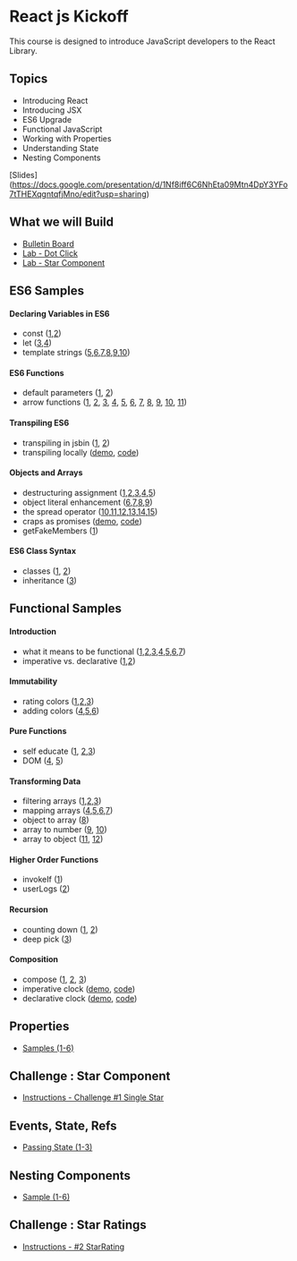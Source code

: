 React js Kickoff
================
This course is designed to introduce JavaScript developers to the React Library.

Topics
------
* Introducing React
* Introducing JSX
* ES6 Upgrade
* Functional JavaScript
* Working with Properties
* Understanding State
* Nesting Components

[Slides] (https://docs.google.com/presentation/d/1Nf8iff6C6NhEta09Mtn4DpY3YFo7tTHEXqgntqfjMno/edit?usp=sharing)

What we will Build
----------
* [Bulletin Board](http://output.jsbin.com/nusune/1/quiet)
* [Lab - Dot Click](http://output.jsbin.com/vesayev/1/quiet)
* [Lab - Star Component](http://output.jsbin.com/moyiha/3/quiet)

ES6 Samples
----------
#### Declaring Variables in ES6
* const ([1](http://jsbin.com/gapoxa/1/edit?js,console),[2](http://jsbin.com/gapoxa/2/edit?js,console))
* let ([3](http://jsbin.com/gapoxa/3/edit?js,console),[4](http://jsbin.com/gapoxa/4/edit?js,console))
* template strings ([5](http://jsbin.com/gapoxa/5/edit?js,output),[6](http://jsbin.com/gapoxa/6/edit?js,output),[7](http://jsbin.com/gapoxa/7/edit?js,console),[8](http://jsbin.com/gapoxa/8/edit?js,console),[9](http://jsbin.com/gapoxa/9/edit?js,console),[10](http://jsbin.com/gapoxa/10/edit?js,output))

#### ES6 Functions
* default parameters ([1](http://jsbin.com/yeqexu/1/edit?js,console),
[2](http://jsbin.com/yeqexu/2/edit?js,console))
* arrow functions ([1](http://jsbin.com/tegefa/1/edit?js,console),
[2](http://jsbin.com/tegefa/2/edit?js,console),
[3](http://jsbin.com/tegefa/3/edit?js,console),
[4](http://jsbin.com/tegefa/4/edit?js,console),
[5](http://jsbin.com/tegefa/5/edit?js,console),
[6](http://jsbin.com/tegefa/6/edit?js,console),
[7](http://jsbin.com/tegefa/7/edit?js,console),
[8](http://jsbin.com/tegefa/8/edit?js,console),
[9](http://jsbin.com/tegefa/9/edit?js,console),
[10](http://jsbin.com/tegefa/10/edit?js,console),
[11](http://jsbin.com/tegefa/11/edit?js,console))

#### Transpiling ES6
* transpiling in jsbin ([1](http://jsbin.com/puraror/1/edit?js,console),
[2](http://jsbin.com/puraror/2/edit?js,console))
* transpiling locally ([demo](http://rawgit.com/MoonHighway/learning-react/master/chapter-02/babel-inline-transpiler.html), 
[code](https://github.com/MoonHighway/learning-react/blob/master/chapter-02/babel-inline-transpiler.html))

#### Objects and Arrays
* destructuring assignment ([1](http://jsbin.com/jukokaf/1/edit?js,console),[2](http://jsbin.com/jukokaf/2/edit?js,console),[3](http://jsbin.com/jukokaf/3/edit?js,console),[4](http://jsbin.com/jukokaf/4/edit?js,console),[5](http://jsbin.com/jukokaf/5/edit?js,console))
* object literal enhancement ([6](http://jsbin.com/jukokaf/6/edit?js,console),[7](http://jsbin.com/jukokaf/7/edit?js,console),[8](http://jsbin.com/jukokaf/8/edit?js,console),[9](http://jsbin.com/jukokaf/9/edit?js,console))
* the spread operator ([10](http://jsbin.com/jukokaf/10/edit?js,console),[11](http://jsbin.com/jukokaf/11/edit?js,console),[12](http://jsbin.com/jukokaf/12/edit?js,console),[13](http://jsbin.com/jukokaf/13/edit?js,console),[14](http://jsbin.com/jukokaf/14/edit?js,console),[15](http://jsbin.com/jukokaf/15/edit?js,console))
* craps as promises ([demo](http://rawgit.com/MoonHighway/learning-react/master/chapter-02/craps.html), 
[code](https://github.com/MoonHighway/learning-react/blob/master/chapter-02/craps.js))
* getFakeMembers ([1](http://jsbin.com/ceteja/1/edit?js))

#### ES6 Class Syntax
* classes ([1](http://jsbin.com/hoqileh/1/edit?js,console),
[2](http://jsbin.com/hoqileh/2/edit?js,console))
* inheritance ([3](http://jsbin.com/hoqileh/3/edit?js,console))

Functional Samples
------------------

#### Introduction
* what it means to be functional ([1](http://jsbin.com/pimixu/1/edit?js,console),[2](http://jsbin.com/pimixu/2/edit?js,console),[3](http://jsbin.com/pimixu/3/edit?js,console),[4](http://jsbin.com/pimixu/4/edit?js,console),[5](http://jsbin.com/pimixu/5/edit?js,console),[6](http://jsbin.com/pimixu/6/edit?js,console),[7](http://jsbin.com/pimixu/7/edit?js,console))
* imperative vs. declarative ([1](http://jsbin.com/cuqapu/1/edit?js,console),[2](http://jsbin.com/cuqapu/2/edit?js,console))


#### Immutability
* rating colors ([1](http://jsbin.com/kemimi/1/edit?js,console),[2](http://jsbin.com/kemimi/2/edit?js,console),[3](http://jsbin.com/kemimi/3/edit?js,console))
* adding colors ([4](http://jsbin.com/kemimi/4/edit?js,console),[5](http://jsbin.com/kemimi/5/edit?js,console),[6](http://jsbin.com/kemimi/6/edit?js,console))

#### Pure Functions
* self educate ([1](http://jsbin.com/kosogo/1/edit?js,console), [2](http://jsbin.com/kosogo/2/edit?js,console),[3](http://jsbin.com/kosogo/3/edit?js,console))
* DOM ([4](http://jsbin.com/kosogo/4/edit?js,output), [5](http://jsbin.com/kosogo/5/edit?js,output))

#### Transforming Data
* filtering arrays ([1](http://jsbin.com/qehige/1/edit?js,console),[2](http://jsbin.com/qehige/2/edit?js,console),[3](http://jsbin.com/qehige/3/edit?js,console))
* mapping arrays ([4](http://jsbin.com/qehige/4/edit?js,console),[5](http://jsbin.com/qehige/5/edit?js,console),[6](http://jsbin.com/qehige/6/edit?js,console),[7](http://jsbin.com/qehige/7/edit?js,console))
* object to array ([8](http://jsbin.com/qehige/8/edit?js,console))
* array to number ([9](http://jsbin.com/qehige/9/edit?js,console),
[10](http://jsbin.com/qehige/10/edit?js,console))
* array to object ([11](http://jsbin.com/qehige/11/edit?js,console),
[12](http://jsbin.com/qehige/12/edit?js,console))

#### Higher Order Functions
* invokeIf ([1](http://jsbin.com/tolewi/1/edit?js,console))
* userLogs ([2](http://jsbin.com/tolewi/2/edit?js,console))

#### Recursion
* counting down ([1](http://jsbin.com/romezi/1/edit?js,console),
[2](http://jsbin.com/romezi/2/edit?js,console))
* deep pick ([3](http://jsbin.com/romezi/3/edit?js,console))

#### Composition
* compose ([1](http://jsbin.com/zivevu/1/edit?js,console),
[2](http://jsbin.com/zivevu/2/edit?js,console),
[3](http://jsbin.com/zivevu/3/edit?js,console))
* imperative clock ([demo](http://rawgit.com/MoonHighway/learning-react/master/chapter-03/imperative-clock.html),
[code](https://github.com/MoonHighway/learning-react/blob/master/chapter-03/imperative-clock.js))
* declarative clock ([demo](http://rawgit.com/MoonHighway/learning-react/master/chapter-03/declarative-clock.html),
[code](https://github.com/MoonHighway/learning-react/blob/master/chapter-03/declarative-clock.js))

Properties
----------
* [Samples (1-6)](http://jsbin.com/vimomo/1/edit?html,js)

Challenge : Star Component
----------
* [Instructions - Challenge #1 Single Star](https://github.com/MoonHighway/react-kickoff/tree/master/start-star-rating)

Events, State, Refs
----------
* [Passing State (1-3)](http://jsbin.com/xoqaki/1/edit?js)

Nesting Components
----------
* [Sample (1-6)](http://jsbin.com/lunoso/1/edit?js,output)

Challenge : Star Ratings
----------
* [Instructions - #2 StarRating](https://github.com/MoonHighway/react-kickoff/tree/master/start-star-rating)
